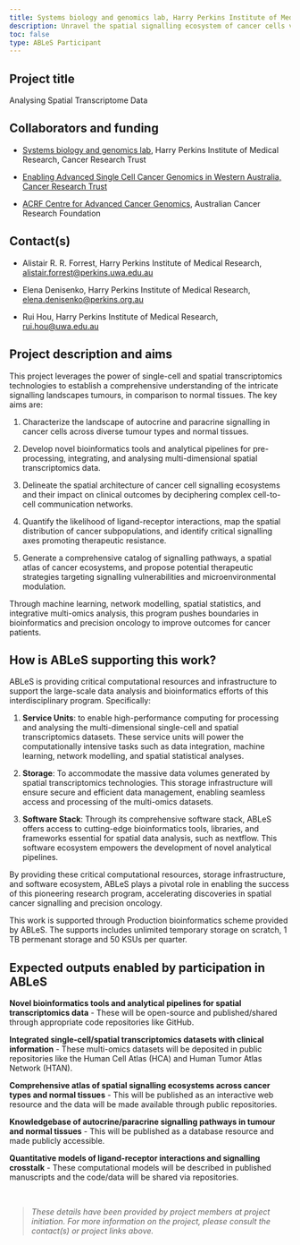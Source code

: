 ```yaml
---
title: Systems biology and genomics lab, Harry Perkins Institute of Medical Research
description: Unravel the spatial signalling ecosystem of cancer cells versus normal tissues through integrated analysis of single-cell and spatial transcriptomics data.
toc: false
type: ABLeS Participant
---
```


## Project title

Analysing Spatial Transcriptome Data

## Collaborators and funding

- [Systems biology and genomics lab](https://perkins.org.au/research/labs/cancer-program/systems-biology-and-genomics-project/), Harry Perkins Institute of Medical Research, Cancer Research Trust

- [Enabling Advanced Single Cell Cancer Genomics in Western Australia, Cancer Research Trust](https://www.cancerresearchtrust.org.au/research/genomics-project/)

- [ACRF Centre for Advanced Cancer Genomics](https://www.acrf.com.au/support-cancer-research/cancer-research-projects-and-grants/acrf-centre-advanced-cancer-genomics/), Australian Cancer Research Foundation

## Contact(s)

- Alistair R. R. Forrest, Harry Perkins Institute of Medical Research, <alistair.forrest@perkins.uwa.edu.au>

- Elena Denisenko, Harry Perkins Institute of Medical Research, <elena.denisenko@perkins.org.au>

- Rui Hou, Harry Perkins Institute of Medical Research, <rui.hou@uwa.edu.au>

## Project description and aims

This project leverages the power of single-cell and spatial transcriptomics technologies to establish a comprehensive understanding of the intricate signalling landscapes tumours, in comparison to normal tissues. The key aims are:

1. Characterize the landscape of autocrine and paracrine signalling in cancer cells across diverse tumour types and normal tissues.

2. Develop novel bioinformatics tools and analytical pipelines for pre-processing, integrating, and analysing multi-dimensional spatial transcriptomics data.

3. Delineate the spatial architecture of cancer cell signalling ecosystems and their impact on clinical outcomes by deciphering complex cell-to-cell communication networks.

4. Quantify the likelihood of ligand-receptor interactions, map the spatial distribution of cancer subpopulations, and identify critical signalling axes promoting therapeutic resistance.

5. Generate a comprehensive catalog of signalling pathways, a spatial atlas of cancer ecosystems, and propose potential therapeutic strategies targeting signalling vulnerabilities and microenvironmental modulation.

Through machine learning, network modelling, spatial statistics, and integrative multi-omics analysis, this program pushes boundaries in bioinformatics and precision oncology to improve outcomes for cancer patients.

## How is ABLeS supporting this work?

ABLeS is providing critical computational resources and infrastructure to support the large-scale data analysis and bioinformatics efforts of this interdisciplinary program. Specifically:

1. **Service Units**: to enable high-performance computing for processing and analysing the multi-dimensional single-cell and spatial transcriptomics datasets. These service units will power the computationally intensive tasks such as data integration, machine learning, network modelling, and spatial statistical analyses.

2. **Storage**: To accommodate the massive data volumes generated by spatial transcriptomics technologies. This storage infrastructure will ensure secure and efficient data management, enabling seamless access and processing of the multi-omics datasets.

3. **Software Stack**: Through its comprehensive software stack, ABLeS offers access to cutting-edge bioinformatics tools, libraries, and frameworks essential for spatial data analysis, such as nextflow. This software ecosystem empowers the development of novel analytical pipelines.

By providing these critical computational resources, storage infrastructure, and software ecosystem, ABLeS plays a pivotal role in enabling the success of this pioneering research program, accelerating discoveries in spatial cancer signalling and precision oncology.

This work is supported through Production bioinformatics scheme provided by ABLeS. The supports includes unlimited temporary storage on scratch, 1 TB permenant storage and 50 KSUs per quarter.

## Expected outputs enabled by participation in ABLeS

**Novel bioinformatics tools and analytical pipelines for spatial transcriptomics data** - These will be open-source and published/shared through appropriate code repositories like GitHub.

**Integrated single-cell/spatial transcriptomics datasets with clinical information** - These multi-omics datasets will be deposited in public repositories like the Human Cell Atlas (HCA) and Human Tumor Atlas Network (HTAN).

**Comprehensive atlas of spatial signalling ecosystems across cancer types and normal tissues** - This will be published as an interactive web resource and the data will be made available through public repositories.

**Knowledgebase of autocrine/paracrine signalling pathways in tumour and normal tissues** - This will be published as a database resource and made publicly accessible.

**Quantitative models of ligand-receptor interactions and signalling crosstalk** - These computational models will be described in published manuscripts and the code/data will be shared via repositories.

<br/>

> _These details have been provided by project members at project initiation. For more information on the project, please consult the contact(s) or project links above._
